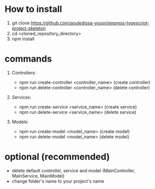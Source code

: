# How to install 
1. git clone https://github.com/aouledissa-yousri/express-typescript-project-skeleton
2. cd <cloned_repository_directory>
3. npm install

# commands

1. Controllers:
    * npm run create-controller <controller_name> (create controller)
    * npm run delete-controller <controller_name> (delete controller)

2. Services: 
    * npm run create-service <service_name> (create service)
    * npm run delete-service <service_name> (delete service)

3. Models: 
    * npm run create-model <model_name> (create model)
    * npm run delete-model <model_name> (delete model)

# optional (recommended)

* delete default controller, service and model (MainController, MainService, MainModel)
* change folder's name to your project's name